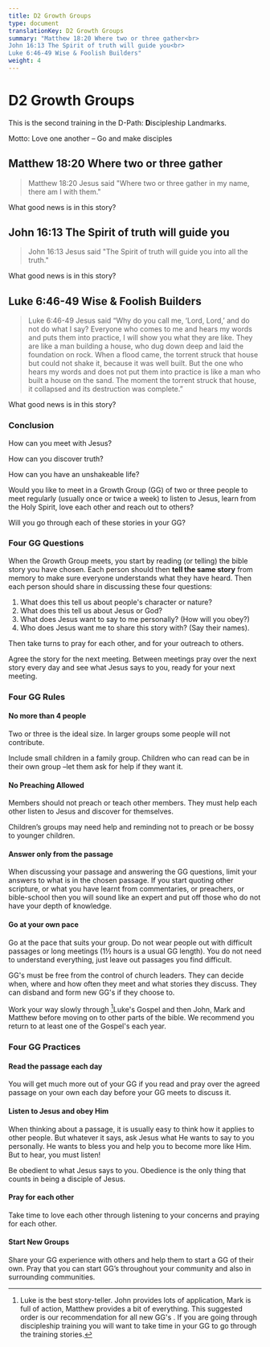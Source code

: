 ```yaml
---
title: D2 Growth Groups
type: document
translationKey: D2 Growth Groups
summary: "Matthew 18:20 Where two or three gather<br>
John 16:13 The Spirit of truth will guide you<br>
Luke 6:46-49 Wise & Foolish Builders"
weight: 4
---
```

# D2 Growth Groups

This is the second training in the D-Path: **D**iscipleship Landmarks.

Motto: Love one another – Go and make disciples

## Matthew 18:20 Where two or three gather

>   Matthew 18:20 Jesus said "Where two or three gather in my name, there am I with them."

What good news is in this story?

## John 16:13 The Spirit of truth will guide you

>   John 16:13 Jesus said "The Spirit of truth will guide you into all the truth."

What good news is in this story?

## Luke 6:46-49 Wise & Foolish Builders

>   Luke 6:46-49 Jesus said “Why do you call me, ‘Lord, Lord,’ and do not do what I say? Everyone who comes to me and hears my words and puts them into practice, I will show you what they are like. They are like a man building a house, who dug down deep and laid the foundation on rock. When a flood came, the torrent struck that house but could not shake it, because it was well built. But the one who hears my words and does not put them into practice is like a man who built a house on the sand. The moment the torrent struck that house, it collapsed and its destruction was complete.”

What good news is in this story?

### Conclusion

How can you meet with Jesus?

How can you discover truth?

How can you have an unshakeable life?

Would you like to meet in a Growth Group (GG) of two or three people to meet regularly (usually once or twice a week) to listen to Jesus, learn from the Holy Spirit, love each other and reach out to others?

Will you go through each of these stories in your GG?

### Four GG Questions

When the Growth Group meets, you start by reading (or telling) the bible story you have chosen. Each person should then **tell the same story** from memory to make sure everyone understands what they have heard. Then each person should share in discussing these four questions:

1.  What does this tell us about people's character or nature?
2.  What does this tell us about Jesus or God?
3.  What does Jesus want to say to me personally? (How will you obey?)
4.  Who does Jesus want me to share this story with? (Say their names).

Then take turns to pray for each other, and for your outreach to others.

Agree the story for the next meeting. Between meetings pray over the next story every day and see what Jesus says to you, ready for your next meeting.

### Four GG Rules

#### No more than 4 people

Two or three is the ideal size. In larger groups some people will not contribute.

Include small children in a family group. Children who can read can be in their own group –let them ask for help if they want it.

#### No Preaching Allowed

Members should not preach or teach other members. They must help each other listen to Jesus and discover for themselves.

Children’s groups may need help and reminding not to preach or be bossy to younger children.

#### Answer only from the passage

When discussing your passage and answering the GG questions, limit your answers to what is in the chosen passage. If you start quoting other scripture, or what you have learnt from commentaries, or preachers, or bible-school then you will sound like an expert and put off those who do not have your depth of knowledge.

#### Go at your own pace

Go at the pace that suits your group. Do not wear people out with difficult passages or long meetings (1½ hours is a usual GG length). You do not need to understand everything, just leave out passages you find difficult.

GG's must be free from the control of church leaders. They can decide when, where and how often they meet and what stories they discuss. They can disband and form new GG's if they choose to.

Work your way slowly through [^1]Luke's Gospel and then John, Mark and Matthew before moving on to other parts of the bible. We recommend you return to at least one of the Gospel's each year.

[^1]: Luke is the best story-teller. John provides lots of application, Mark is full of action, Matthew provides a bit of everything. This suggested order is our recommendation for all new GG's . If you are going through discipleship training you will want to take time in your GG to go through the training stories.

### Four GG Practices

#### Read the passage each day

You will get much more out of your GG if you read and pray over the agreed passage on your own each day before your GG meets to discuss it.

#### Listen to Jesus and obey Him

When thinking about a passage, it is usually easy to think how it applies to other people. But whatever it says, ask Jesus what He wants to say to you personally. He wants to bless you and help you to become more like Him. But to hear, you must listen!

Be obedient to what Jesus says to you. Obedience is the only thing that counts in being a disciple of Jesus.

#### Pray for each other

Take time to love each other through listening to your concerns and praying for each other.

#### Start New Groups

Share your GG experience with others and help them to start a GG of their own. Pray that you can start GG’s throughout your community and also in surrounding communities.

